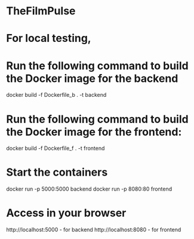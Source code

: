 # TheFilmPulse

# For local testing,
# Run the following command to build the Docker image for the backend
docker build -f Dockerfile_b . -t backend
# Run the following command to build the Docker image for the frontend:
docker build -f Dockerfile_f . -t frontend

# Start the containers
docker run -p 5000:5000 backend
docker run -p 8080:80 frontend

# Access in your browser
http://localhost:5000 - for backend
http://localhost:8080 - for frontend
